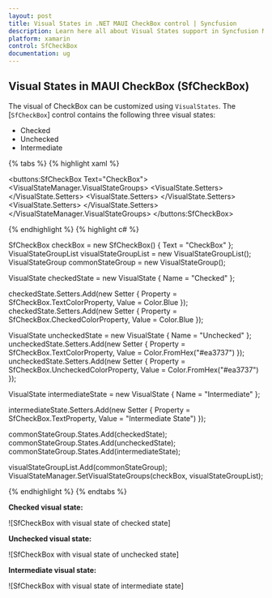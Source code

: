 ```yaml
---
layout: post
title: Visual States in .NET MAUI CheckBox control | Syncfusion
description: Learn here all about Visual States support in Syncfusion MAUI CheckBox (SfCheckBox) control and more.
platform: xamarin
control: SfCheckBox
documentation: ug
---
```


## Visual States in MAUI CheckBox (SfCheckBox)

The visual of CheckBox can be customized using `VisualStates`. The [`SfCheckBox`] control contains the following three visual states:

* Checked
* Unchecked
* Intermediate

{% tabs %}
{% highlight xaml %}

<buttons:SfCheckBox Text="CheckBox">
    <VisualStateManager.VisualStateGroups>
        <VisualStateGroup x:Name="CommonStates">
            <VisualState x:Name="Checked">
                <VisualState.Setters>
                    <Setter Property="TextColor" Value="Blue"/>
                    <Setter Property="CheckedColor" Value="Blue"/>
                </VisualState.Setters>
            </VisualState>
            <VisualState x:Name="Unchecked">
                <VisualState.Setters>
                    <Setter Property="TextColor" Value="#ea3737"/>
                    <Setter Property="UncheckedColor" Value="#ea3737"/>
                </VisualState.Setters>
            </VisualState>
            <VisualState x:Name="Intermediate">
                <VisualState.Setters>
                    <Setter Property="Text" Value="Intermediate State"/>
                </VisualState.Setters>
            </VisualState>
        </VisualStateGroup>
    </VisualStateManager.VisualStateGroups>
</buttons:SfCheckBox>

{% endhighlight %}
{% highlight c# %}

SfCheckBox checkBox = new SfCheckBox() { Text = "CheckBox" };
VisualStateGroupList visualStateGroupList = new VisualStateGroupList();
VisualStateGroup commonStateGroup = new VisualStateGroup();

VisualState checkedState = new VisualState
{
    Name = "Checked"
};

checkedState.Setters.Add(new Setter { Property = SfCheckBox.TextColorProperty, Value = Color.Blue });
checkedState.Setters.Add(new Setter { Property = SfCheckBox.CheckedColorProperty, Value = Color.Blue });

VisualState uncheckedState = new VisualState
{
    Name = "Unchecked"
};
uncheckedState.Setters.Add(new Setter { Property = SfCheckBox.TextColorProperty, Value = Color.FromHex("#ea3737") });
uncheckedState.Setters.Add(new Setter { Property = SfCheckBox.UncheckedColorProperty, Value = Color.FromHex("#ea3737") });

VisualState intermediateState = new VisualState
{
    Name = "Intermediate"
};

intermediateState.Setters.Add(new Setter { Property = SfCheckBox.TextProperty, Value = "Intermediate State") });

commonStateGroup.States.Add(checkedState);
commonStateGroup.States.Add(uncheckedState);
commonStateGroup.States.Add(intermediateState);

visualStateGroupList.Add(commonStateGroup);
VisualStateManager.SetVisualStateGroups(checkBox, visualStateGroupList);

{% endhighlight %}
{% endtabs %}

**Checked visual state:**

![SfCheckBox with visual state of checked state]

**Unchecked visual state:**

![SfCheckBox with visual state of unchecked state]

**Intermediate visual state:**

![SfCheckBox with visual state of intermediate state]
